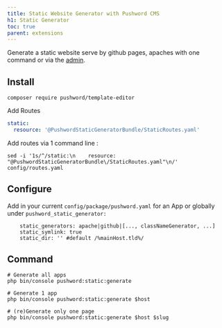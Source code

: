 ```yaml
---
title: Static Website Generator with Pushword CMS
h1: Static Generator
toc: true
parent: extensions
---
```


Generate a static website serve by github pages, apaches with one command or via the [admin](https://pushword.piedweb.com/extension/admin).

## Install

```shell
composer require pushword/template-editor
```

Add Routes

```yaml
static:
  resource: '@PushwordStaticGeneratorBundle/StaticRoutes.yaml'
```

Add routes via 1 command line :

```
sed -i '1s/^/static:\n    resource: "@PushwordStaticGeneratorBundle\/StaticRoutes.yaml"\n/' config/routes.yaml
```

## Configure

Add in your current `config/package/pushword.yaml` for an App or globally under `pushword_static_generator:`

```
    static_generators: apache|github|[..., classNameGenerator, ...]
    static_symlink: true
    static_dir: '' #default /%mainHost.tld%/
```

## Command

```
# Generate all apps
php bin/console pushword:static:generate

# Generate 1 app
php bin/console pushword:static:generate $host

# (re)Generate only one page
php bin/console pushword:static:generate $host $slug
```
